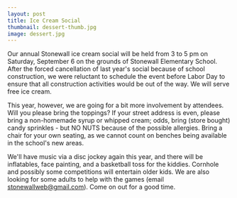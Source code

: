 ```yaml
---
layout: post
title: Ice Cream Social
thumbnail: dessert-thumb.jpg
image: dessert.jpg
---
```



Our annual Stonewall ice cream social will be held from 3 to 5 pm on Saturday, September 6 on the grounds of Stonewall Elementary School. After the forced cancellation of last year's social because of school construction, we were reluctant to schedule the event before Labor Day to ensure that all construction activities would be out of the way. We will serve free ice cream.

This year, however, we are going for a bit more involvement by attendees. Will you please bring the toppings? If your street address is even, please bring a non-homemade syrup or whipped cream; odds, bring (store bought) candy sprinkles - but NO NUTS because of the possible allergies. Bring a chair for your own seating, as we cannot count on benches being available in the school's new areas.

We'll have music via a disc jockey again this year, and there will be inflatables, face painting, and a basketball toss for the kiddies. Cornhole and possibly some competitions will entertain older kids. We are also looking for some adults to help with the games (email stonewallweb@gmail.com). Come on out for a good time.
